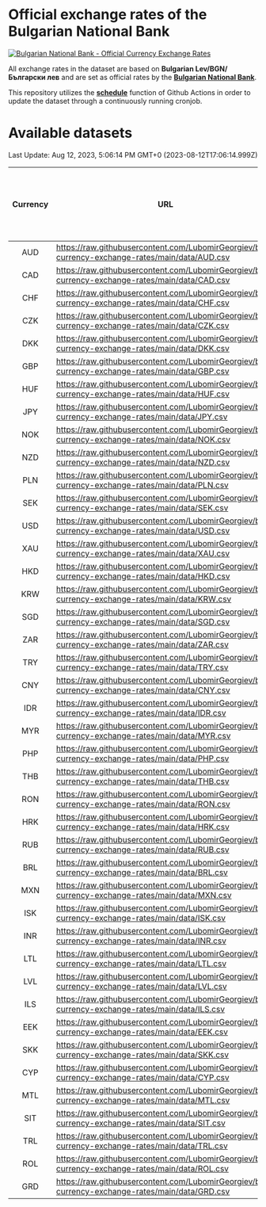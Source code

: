 # Official exchange rates of the Bulgarian National Bank

[![Bulgarian National Bank - Official Currency Exchange Rates](https://github.com/LubomirGeorgiev/bnb-currency-exchange-rates/actions/workflows/update-rates.yml/badge.svg?branch=main)](https://github.com/LubomirGeorgiev/bnb-currency-exchange-rates/actions/workflows/update-rates.yml)

All exchange rates in the dataset are based on **Bulgarian Lev/BGN/Български лев** and are set as official rates by the [**Bulgarian National Bank**](https://www.bnb.bg/Statistics/StExternalSector/StExchangeRates/StERForeignCurrencies/index.htm?toLang=_EN).

This repository utilizes the [**schedule**](https://docs.github.com/en/actions/reference/events-that-trigger-workflows) function of Github Actions in order to update the dataset through a continuously running cronjob.

# Available datasets

<!-- START LINKS (DO NOT EVER FU*ING DELETE THIS COMMENT FOR THE LOVE OF YOUR LIFE!!! IF YOU ARE CURIOS HOW IT WORKS, YOU CAN HAVE A LOOK AT ./src/updateReadme.ts) -->

Last Update: Aug 12, 2023, 5:06:14 PM GMT+0 (2023-08-12T17:06:14.999Z)

| Currency | URL                                                                                             | Number of records | Number of missing days that were filled in |
| :------: | ----------------------------------------------------------------------------------------------- | :---------------: | :----------------------------------------: |
|   AUD    | https://raw.githubusercontent.com/LubomirGeorgiev/bnb-currency-exchange-rates/main/data/AUD.csv |       8585        |                    2653                    |
|   CAD    | https://raw.githubusercontent.com/LubomirGeorgiev/bnb-currency-exchange-rates/main/data/CAD.csv |       8585        |                    2653                    |
|   CHF    | https://raw.githubusercontent.com/LubomirGeorgiev/bnb-currency-exchange-rates/main/data/CHF.csv |       8585        |                    2653                    |
|   CZK    | https://raw.githubusercontent.com/LubomirGeorgiev/bnb-currency-exchange-rates/main/data/CZK.csv |       8585        |                    2653                    |
|   DKK    | https://raw.githubusercontent.com/LubomirGeorgiev/bnb-currency-exchange-rates/main/data/DKK.csv |       8585        |                    2653                    |
|   GBP    | https://raw.githubusercontent.com/LubomirGeorgiev/bnb-currency-exchange-rates/main/data/GBP.csv |       8585        |                    2653                    |
|   HUF    | https://raw.githubusercontent.com/LubomirGeorgiev/bnb-currency-exchange-rates/main/data/HUF.csv |       8585        |                    2653                    |
|   JPY    | https://raw.githubusercontent.com/LubomirGeorgiev/bnb-currency-exchange-rates/main/data/JPY.csv |       8585        |                    2653                    |
|   NOK    | https://raw.githubusercontent.com/LubomirGeorgiev/bnb-currency-exchange-rates/main/data/NOK.csv |       8585        |                    2653                    |
|   NZD    | https://raw.githubusercontent.com/LubomirGeorgiev/bnb-currency-exchange-rates/main/data/NZD.csv |       8585        |                    2653                    |
|   PLN    | https://raw.githubusercontent.com/LubomirGeorgiev/bnb-currency-exchange-rates/main/data/PLN.csv |       8585        |                    2653                    |
|   SEK    | https://raw.githubusercontent.com/LubomirGeorgiev/bnb-currency-exchange-rates/main/data/SEK.csv |       8585        |                    2653                    |
|   USD    | https://raw.githubusercontent.com/LubomirGeorgiev/bnb-currency-exchange-rates/main/data/USD.csv |       8585        |                    2653                    |
|   XAU    | https://raw.githubusercontent.com/LubomirGeorgiev/bnb-currency-exchange-rates/main/data/XAU.csv |       8585        |                    2655                    |
|   HKD    | https://raw.githubusercontent.com/LubomirGeorgiev/bnb-currency-exchange-rates/main/data/HKD.csv |       8285        |                    2564                    |
|   KRW    | https://raw.githubusercontent.com/LubomirGeorgiev/bnb-currency-exchange-rates/main/data/KRW.csv |       8285        |                    2564                    |
|   SGD    | https://raw.githubusercontent.com/LubomirGeorgiev/bnb-currency-exchange-rates/main/data/SGD.csv |       8285        |                    2564                    |
|   ZAR    | https://raw.githubusercontent.com/LubomirGeorgiev/bnb-currency-exchange-rates/main/data/ZAR.csv |       8285        |                    2564                    |
|   TRY    | https://raw.githubusercontent.com/LubomirGeorgiev/bnb-currency-exchange-rates/main/data/TRY.csv |       6765        |                    2092                    |
|   CNY    | https://raw.githubusercontent.com/LubomirGeorgiev/bnb-currency-exchange-rates/main/data/CNY.csv |       6647        |                    2058                    |
|   IDR    | https://raw.githubusercontent.com/LubomirGeorgiev/bnb-currency-exchange-rates/main/data/IDR.csv |       6647        |                    2058                    |
|   MYR    | https://raw.githubusercontent.com/LubomirGeorgiev/bnb-currency-exchange-rates/main/data/MYR.csv |       6647        |                    2058                    |
|   PHP    | https://raw.githubusercontent.com/LubomirGeorgiev/bnb-currency-exchange-rates/main/data/PHP.csv |       6647        |                    2058                    |
|   THB    | https://raw.githubusercontent.com/LubomirGeorgiev/bnb-currency-exchange-rates/main/data/THB.csv |       6647        |                    2058                    |
|   RON    | https://raw.githubusercontent.com/LubomirGeorgiev/bnb-currency-exchange-rates/main/data/RON.csv |       6588        |                    2040                    |
|   HRK    | https://raw.githubusercontent.com/LubomirGeorgiev/bnb-currency-exchange-rates/main/data/HRK.csv |       6423        |                    1987                    |
|   RUB    | https://raw.githubusercontent.com/LubomirGeorgiev/bnb-currency-exchange-rates/main/data/RUB.csv |       6119        |                    1890                    |
|   BRL    | https://raw.githubusercontent.com/LubomirGeorgiev/bnb-currency-exchange-rates/main/data/BRL.csv |       5677        |                    1761                    |
|   MXN    | https://raw.githubusercontent.com/LubomirGeorgiev/bnb-currency-exchange-rates/main/data/MXN.csv |       5677        |                    1761                    |
|   ISK    | https://raw.githubusercontent.com/LubomirGeorgiev/bnb-currency-exchange-rates/main/data/ISK.csv |       5584        |                    1730                    |
|   INR    | https://raw.githubusercontent.com/LubomirGeorgiev/bnb-currency-exchange-rates/main/data/INR.csv |       5308        |                    1645                    |
|   LTL    | https://raw.githubusercontent.com/LubomirGeorgiev/bnb-currency-exchange-rates/main/data/LTL.csv |       5157        |                    1586                    |
|   LVL    | https://raw.githubusercontent.com/LubomirGeorgiev/bnb-currency-exchange-rates/main/data/LVL.csv |       4792        |                    1472                    |
|   ILS    | https://raw.githubusercontent.com/LubomirGeorgiev/bnb-currency-exchange-rates/main/data/ILS.csv |       4584        |                    1426                    |
|   EEK    | https://raw.githubusercontent.com/LubomirGeorgiev/bnb-currency-exchange-rates/main/data/EEK.csv |       3998        |                    1224                    |
|   SKK    | https://raw.githubusercontent.com/LubomirGeorgiev/bnb-currency-exchange-rates/main/data/SKK.csv |       2972        |                    914                     |
|   CYP    | https://raw.githubusercontent.com/LubomirGeorgiev/bnb-currency-exchange-rates/main/data/CYP.csv |       2904        |                    888                     |
|   MTL    | https://raw.githubusercontent.com/LubomirGeorgiev/bnb-currency-exchange-rates/main/data/MTL.csv |       2604        |                    799                     |
|   SIT    | https://raw.githubusercontent.com/LubomirGeorgiev/bnb-currency-exchange-rates/main/data/SIT.csv |       2542        |                    778                     |
|   TRL    | https://raw.githubusercontent.com/LubomirGeorgiev/bnb-currency-exchange-rates/main/data/TRL.csv |       1818        |                    559                     |
|   ROL    | https://raw.githubusercontent.com/LubomirGeorgiev/bnb-currency-exchange-rates/main/data/ROL.csv |       1697        |                    524                     |
|   GRD    | https://raw.githubusercontent.com/LubomirGeorgiev/bnb-currency-exchange-rates/main/data/GRD.csv |        359        |                    107                     |

<!-- END LINKS (DO NOT EVER FU*ING DELETE THIS COMMENT FOR THE LOVE OF YOUR LIFE!!! IF YOU ARE CURIOS HOW IT WORKS, YOU CAN HAVE A LOOK AT ./src/updateReadme.ts) -->
